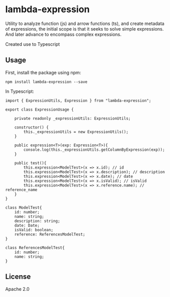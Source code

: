 # lambda-expression

Utility to analyze function (js) and arrow functions (ts), and create metadata of expressions, the initial scope is that it seeks to solve simple expressions. And later advance to encompass complex expressions.

Created use to Typescript

## Usage

First, install the package using npm:

    npm install lambda-expression --save

In Typescript:

    import { ExpressionUtils, Expression } from "lambda-expression";

    export class ExpressionUsage {

        private readonly _expressionUtils: ExpressionUtils;

        constructor() {
            this._expressionUtils = new ExpressionUtils();
        }

        public expression<T>(exp: Expression<T>){
            console.log(this._expressionUtils.getColumnByExpression(exp));
        }

        public test(){
            this.expression<ModelTest>(x => x.id); // id
            this.expression<ModelTest>(x => x.description); // description
            this.expression<ModelTest>(x => x.date); // date
            this.expression<ModelTest>(x => x.isValid); // isValid
            this.expression<ModelTest>(x => x.reference.name); // reference_name
        }
    }

    class ModelTest{
        id: number;
        name: string;
        description: string;
        date: Date;
        isValid: boolean;
        reference: ReferencesModelTest;
    }

    class ReferencesModelTest{
        id: number;
        name: string;
    }

## License

Apache 2.0